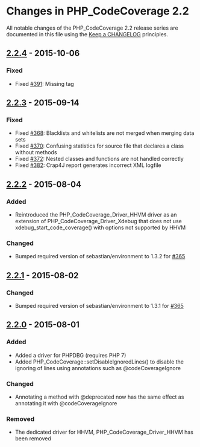 # Changes in PHP_CodeCoverage 2.2

All notable changes of the PHP_CodeCoverage 2.2 release series are documented in this file using the [Keep a CHANGELOG](http://keepachangelog.com/) principles.

## [2.2.4] - 2015-10-06

### Fixed

* Fixed [#391](https://github.com/sebastianbergmann/php-code-coverage/pull/391): Missing  </abbr>  tag

## [2.2.3] - 2015-09-14

### Fixed

* Fixed [#368](https://github.com/sebastianbergmann/php-code-coverage/pull/368): Blacklists and whitelists are not merged when merging data sets
* Fixed [#370](https://github.com/sebastianbergmann/php-code-coverage/issues/370): Confusing statistics for source file that declares a class without methods
* Fixed [#372](https://github.com/sebastianbergmann/php-code-coverage/pull/372): Nested classes and functions are not handled correctly
* Fixed [#382](https://github.com/sebastianbergmann/php-code-coverage/issues/382): Crap4J report generates incorrect XML logfile

## [2.2.2] - 2015-08-04

### Added

* Reintroduced the  PHP_CodeCoverage_Driver_HHVM  driver as an extension of  PHP_CodeCoverage_Driver_Xdebug  that does not use  xdebug_start_code_coverage()  with options not supported by HHVM

### Changed

* Bumped required version of  sebastian/environment  to 1.3.2 for [#365](https://github.com/sebastianbergmann/php-code-coverage/issues/365)

## [2.2.1] - 2015-08-02

### Changed

* Bumped required version of  sebastian/environment  to 1.3.1 for [#365](https://github.com/sebastianbergmann/php-code-coverage/issues/365)

## [2.2.0] - 2015-08-01

### Added

* Added a driver for PHPDBG (requires PHP 7)
* Added  PHP_CodeCoverage::setDisableIgnoredLines()  to disable the ignoring of lines using annotations such as  @codeCoverageIgnore 

### Changed

* Annotating a method with  @deprecated  now has the same effect as annotating it with  @codeCoverageIgnore 

### Removed

* The dedicated driver for HHVM,  PHP_CodeCoverage_Driver_HHVM  has been removed

[2.2.4]: https://github.com/sebastianbergmann/php-code-coverage/compare/2.2.3...2.2.4
[2.2.3]: https://github.com/sebastianbergmann/php-code-coverage/compare/2.2.2...2.2.3
[2.2.2]: https://github.com/sebastianbergmann/php-code-coverage/compare/2.2.1...2.2.2
[2.2.1]: https://github.com/sebastianbergmann/php-code-coverage/compare/2.2.0...2.2.1
[2.2.0]: https://github.com/sebastianbergmann/php-code-coverage/compare/2.1...2.2.0

